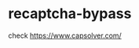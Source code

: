 # recaptcha-bypass
check https://www.capsolver.com/ 



















                                                                                      